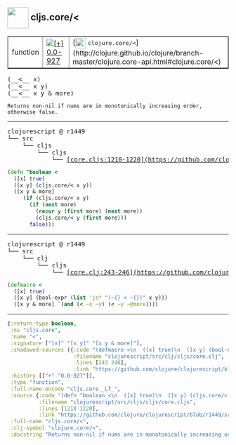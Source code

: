 ## <img width="48px" valign="middle" src="http://i.imgur.com/Hi20huC.png"> cljs.core/<

 <table border="1">
<tr>
<td>function</td>
<td><a href="https://github.com/cljsinfo/api-refs/tree/0.0-927"><img valign="middle" alt="[+] 0.0-927" src="https://img.shields.io/badge/+-0.0--927-lightgrey.svg"></a> </td>
<td>
[<img height="24px" valign="middle" src="http://i.imgur.com/1GjPKvB.png"> <samp>clojure.core/<</samp>](http://clojure.github.io/clojure/branch-master/clojure.core-api.html#clojure.core/<)
</td>
</tr>
</table>

 <samp>
(__<__ x)<br>
(__<__ x y)<br>
(__<__ x y & more)<br>
</samp>

```
Returns non-nil if nums are in monotonically increasing order,
otherwise false.
```

---

 <pre>
clojurescript @ r1449
└── src
    └── cljs
        └── cljs
            └── <ins>[core.cljs:1210-1220](https://github.com/clojure/clojurescript/blob/r1449/src/cljs/cljs/core.cljs#L1210-L1220)</ins>
</pre>

```clj
(defn ^boolean <
  ([x] true)
  ([x y] (cljs.core/< x y))
  ([x y & more]
     (if (cljs.core/< x y)
       (if (next more)
         (recur y (first more) (next more))
         (cljs.core/< y (first more)))
       false)))
```


---

 <pre>
clojurescript @ r1449
└── src
    └── clj
        └── cljs
            └── <ins>[core.clj:243-246](https://github.com/clojure/clojurescript/blob/r1449/src/clj/cljs/core.clj#L243-L246)</ins>
</pre>

```clj
(defmacro <
  ([x] true)
  ([x y] (bool-expr (list 'js* "(~{} < ~{})" x y)))
  ([x y & more] `(and (< ~x ~y) (< ~y ~@more))))
```

---

```clj
{:return-type boolean,
 :ns "cljs.core",
 :name "<",
 :signature ["[x]" "[x y]" "[x y & more]"],
 :shadowed-sources ({:code "(defmacro <\n  ([x] true)\n  ([x y] (bool-expr (list 'js* \"(~{} < ~{})\" x y)))\n  ([x y & more] `(and (< ~x ~y) (< ~y ~@more))))",
                     :filename "clojurescript/src/clj/cljs/core.clj",
                     :lines [243 246],
                     :link "https://github.com/clojure/clojurescript/blob/r1449/src/clj/cljs/core.clj#L243-L246"}),
 :history [["+" "0.0-927"]],
 :type "function",
 :full-name-encode "cljs.core__LT_",
 :source {:code "(defn ^boolean <\n  ([x] true)\n  ([x y] (cljs.core/< x y))\n  ([x y & more]\n     (if (cljs.core/< x y)\n       (if (next more)\n         (recur y (first more) (next more))\n         (cljs.core/< y (first more)))\n       false)))",
          :filename "clojurescript/src/cljs/cljs/core.cljs",
          :lines [1210 1220],
          :link "https://github.com/clojure/clojurescript/blob/r1449/src/cljs/cljs/core.cljs#L1210-L1220"},
 :full-name "cljs.core/<",
 :clj-symbol "clojure.core/<",
 :docstring "Returns non-nil if nums are in monotonically increasing order,\notherwise false."}

```
